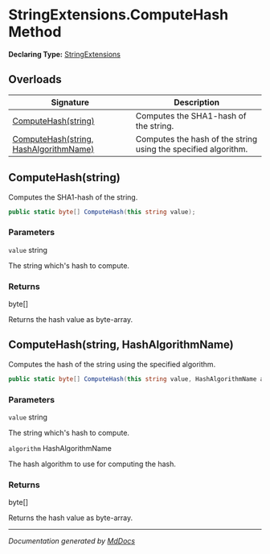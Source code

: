 ﻿# StringExtensions.ComputeHash Method

**Declaring Type:** [StringExtensions](../index.md)

## Overloads

| Signature                                                                      | Description                                                    |
| ------------------------------------------------------------------------------ | -------------------------------------------------------------- |
| [ComputeHash(string)](#computehashstring)                                      | Computes the SHA1\-hash of the string.                         |
| [ComputeHash(string, HashAlgorithmName)](#computehashstring-hashalgorithmname) | Computes the hash of the string using the specified algorithm. |

## ComputeHash(string)

Computes the SHA1\-hash of the string.

```csharp
public static byte[] ComputeHash(this string value);
```

### Parameters

`value`  string

The string which's hash to compute.

### Returns

byte\[\]

Returns the hash value as byte\-array.

## ComputeHash(string, HashAlgorithmName)

Computes the hash of the string using the specified algorithm.

```csharp
public static byte[] ComputeHash(this string value, HashAlgorithmName algorithm);
```

### Parameters

`value`  string

The string which's hash to compute.

`algorithm`  HashAlgorithmName

The hash algorithm to use for computing the hash.

### Returns

byte\[\]

Returns the hash value as byte\-array.

___

*Documentation generated by [MdDocs](https://github.com/ap0llo/mddocs)*
